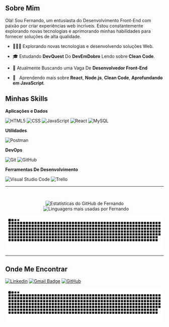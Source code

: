 <h2>Sobre Mim</h2>

Olá! Sou Fernando, um entusiasta do Desenvolvimento Front-End com paixão por criar experiências web incríveis. Estou constantemente explorando novas tecnologias e aprimorando minhas habilidades para fornecer soluções de alta qualidade.

- 👨🏻‍💻 Explorando novas tecnologias e desenvolvendo soluções Web.

- 🎓 Estudando **DevQuest** Do **DevEmDobro** Lendo sobre **Clean Code**.

- 💼 Atualmente Buscando uma Vaga De **Desenvolvedor Front-End**

- 🌱 &nbsp; Aprendendo mais sobre **React**, **Node.js**, **Clean Code**, **Aprofundando em JavaScript**.

<h2>Minhas Skills</h2>

**Aplicações e Dados**

![HTML5](https://img.shields.io/badge/-HTML5-333333?style=flat&logo=HTML5)
![CSS](https://img.shields.io/badge/-CSS-333333?style=flat&logo=CSS3&logoColor=1572B6)
![JavaScript](https://img.shields.io/badge/-JavaScript-333333?style=flat&logo=javascript)
![React](https://img.shields.io/badge/-React-333333?style=flat&logo=react)
![MySQL](https://img.shields.io/badge/-MySQL-333333?style=flat&logo=mysql)

**Utilidades**

![Postman](https://img.shields.io/badge/-Postman-333333?style=flat&logo=postman)

**DevOps**

![Git](https://img.shields.io/badge/-Git-333333?style=flat&logo=git)
![GitHub](https://img.shields.io/badge/-GitHub-333333?style=flat&logo=github)

**Ferramentas De Desenvolvimento**

![Visual Studio Code](https://img.shields.io/badge/-Visual%20Studio%20Code-333333?style=flat&logo=visual-studio-code&logoColor=007ACC)
![Trello](https://img.shields.io/badge/-Trello-333333?style=flat&logo=trello&logoColor=007ACC)

----
<br/>

<p align="center">
  <img src="https://github-readme-stats.vercel.app/api?username=TI-fernando&theme=dracula&show_icons=true" alt="Estatísticas do GitHub de Fernando" width="400" />
  <img src="https://github-readme-stats.vercel.app/api/top-langs/?username=TI-fernando&theme=dracula&layout=compact" alt="Linguagens mais usadas por Fernando" width="305" style="margin-left: 10px;" />
</p>


![snake gif](https://github.com/TI-fernando/TI-fernando/blob/output/github-contribution-grid-snake.svg)



----
<h2>Onde Me Encontrar</h2>

[![Linkedin](https://img.shields.io/badge/-Linkedin-blue?style=flat-&logo=Linkedin&logoColor=white&link=https://www.linkedin.com/in/fernandohenrique654/)](https://www.linkedin.com/in/fernandohenrique654/)
[![Gmail Badge](https://img.shields.io/badge/-Gmail-D14836?style=flat-&logo=Gmail&logoColor=white&link=mailto:fernandoagro.654@gmail.com)](mailto:fernandoagro.654@gmail.com)
[![GitHub](https://img.shields.io/github/followers/TI-fernando?label=follow&style=social)](https://github.com/TI-fernando)

![Snake animation](https://github.com/TI-fernando/TI-fernando/blob/output/github-contribution-grid-snake.svg)
